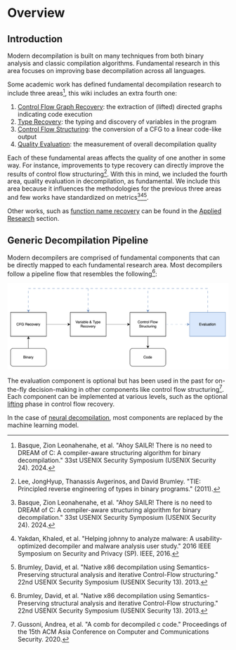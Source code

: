 # Overview
## Introduction

Modern decompilation is built on many techniques from both binary analysis and classic compilation algorithms. 
Fundamental research in this area focuses on improving base decompilation across all languages.

Some academic work has defined fundamental decompilation research to include three areas[^1], this wiki includes an extra fourth one:

1. [Control Flow Graph Recovery](/fundamentals/cfg_recovery/overview): the extraction of (lifted) directed graphs indicating code execution
2. [Type Recovery](/fundamentals/type_recovery): the typing and discovery of variables in the program
3. [Control Flow Structuring](/fundamentals/cf_structuring/overview): the conversion of a CFG to a linear code-like output
4. [Quality Evaluation](/fundamentals/evaluation): the measurement of overall decompilation quality

Each of these fundamental areas affects the quality of one another in some way.
For instance, improvements to type recovery can directly improve the results of control flow structuring[^4].
With this in mind, we included the fourth area, quality evaluation in decompilation, as fundamental.
We include this area because it influences the methodologies for the previous three areas and few works have standardized on metrics[^1][^2][^3].

Other works, such as [function name recovery](/applied_research/symbol_recovery) can be found in the [Applied Research](/applied_research/overview) section.

## Generic Decompilation Pipeline

Modern decompilers are comprised of fundamental components that can be directly mapped to each fundamental research area.
Most decompilers follow a pipeline flow that resembles the following[^3]:

![](/static/img/dec-pipeline.svg)

The evaluation component is optional but has been used in the past for on-the-fly decision-making in other components like control flow structuring[^5].
Each component can be implemented at various levels, such as the optional [lifting](/fundamentals/cfg_recovery/lifting) phase in control flow recovery. 

In the case of [neural decompilation](/fundamentals/neural_decompilation), most components are replaced by the machine learning model. 



[^1]: Basque, Zion Leonahenahe, et al. "Ahoy SAILR! There is no need to DREAM of C: A compiler-aware structuring algorithm for binary decompilation." 33st USENIX Security Symposium (USENIX Security 24). 2024.
[^2]: Yakdan, Khaled, et al. "Helping johnny to analyze malware: A usability-optimized decompiler and malware analysis user study." 2016 IEEE Symposium on Security and Privacy (SP). IEEE, 2016.
[^3]: Brumley, David, et al. "Native x86 decompilation using Semantics-Preserving structural analysis and iterative Control-Flow structuring." 22nd USENIX Security Symposium (USENIX Security 13). 2013.
[^4]: Lee, JongHyup, Thanassis Avgerinos, and David Brumley. "TIE: Principled reverse engineering of types in binary programs." (2011).
[^5]: Gussoni, Andrea, et al. "A comb for decompiled c code." Proceedings of the 15th ACM Asia Conference on Computer and Communications Security. 2020.
